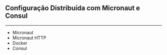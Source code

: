## Configuração Distribuída com Micronaut e Consul

---

- Micronaut
- Micronaut HTTP
- Docker
- Consul



